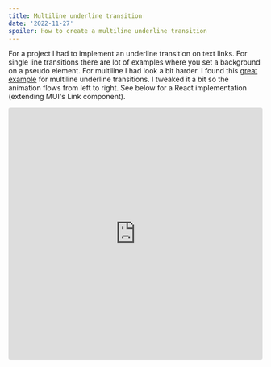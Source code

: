 ```yaml
---
title: Multiline underline transition
date: '2022-11-27'
spoiler: How to create a multiline underline transition
---
```


For a project I had to implement an underline transition on text links. For single line transitions there are lot of examples where you set a background on a pseudo element. For multiline I had look a bit harder. I found this [great example](https://nickymeuleman.netlify.app/blog/css-animated-wrapping-underline) for multiline underline transitions. I tweaked it a bit so the animation flows from left to right. See below for a React implementation (extending MUI's Link component). 

<iframe src="https://codesandbox.io/embed/animated-multi-line-underline-dbmg1g?fontsize=14&hidenavigation=1&theme=dark&view=preview"
     style="width:100%; height:500px; border:0; border-radius: 4px; overflow:hidden;"
     title="animated-multi-line-underline"
     allow="accelerometer; ambient-light-sensor; camera; encrypted-media; geolocation; gyroscope; hid; microphone; midi; payment; usb; vr; xr-spatial-tracking"
     sandbox="allow-forms allow-modals allow-popups allow-presentation allow-same-origin allow-scripts"
   ></iframe>